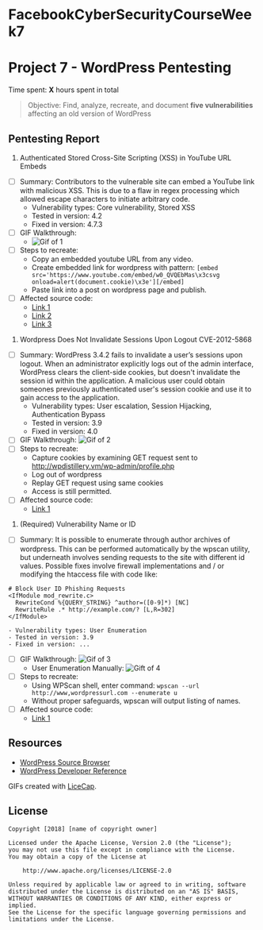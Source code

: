 # FacebookCyberSecurityCourseWeek7

# Project 7 - WordPress Pentesting

Time spent: **X** hours spent in total

> Objective: Find, analyze, recreate, and document **five vulnerabilities** affecting an old version of WordPress

## Pentesting Report

1.  Authenticated Stored Cross-Site Scripting (XSS) in YouTube URL Embeds
  - [ ] Summary: Contributors to the vulnerable site can embed a YouTube link with malicious XSS. This is due to a flaw in regex processing which allowed escape characters to initiate arbitrary code.
    - Vulnerability types: Core vulnerability, Stored XSS
    - Tested in version: 4.2
    - Fixed in version: 4.7.3
  - [ ] GIF Walkthrough:
    - ![Gif of 1](https://media.giphy.com/media/w8ZcgIokWUkAmTG9Lq/giphy.gif)
  - [ ] Steps to recreate: 
    - Copy an embedded youtube URL from any video.
    - Create embedded link for wordpress with pattern: ``` [embed src='https://www.youtube.com/embed/w0_QVQEbMas\x3csvg onload=alert(document.cookie)\x3e'][/embed] ```
    - Paste link into a post on wordpress page and publish.
  - [ ] Affected source code:
    - [Link 1](https://core.trac.wordpress.org/browser/tags/4.9/src/wp-includes/embed.php#L227)
    - [Link 2](https://core.trac.wordpress.org/browser/tags/4.9/src/wp-includes/kses.php#L526)
    - [Link 3](https://core.trac.wordpress.org/browser/tags/4.9/src/wp-includes/class-wp-embed.php#L387)
    
1. Wordpress Does Not Invalidate Sessions Upon Logout CVE-2012-5868
  - [ ] Summary: WordPress 3.4.2 fails to invalidate a user’s sessions upon logout. When an administrator explicitly logs out of the admin interface, WordPress clears the client-side cookies, but doesn't invalidate the session id within the application. A malicious user could obtain someones previously authenticated user's session cookie and use it to gain access to the application.
    - Vulnerability types: User escalation, Session Hijacking, Authentication Bypass
    - Tested in version: 3.9
    - Fixed in version: 4.0
  - [ ] GIF Walkthrough: ![Gif of 2](https://media.giphy.com/media/RkDSrcJj3h6ZdCph5z/giphy.gif)
  - [ ] Steps to recreate: 
    - Capture cookies by examining GET request sent to http://wpdistillery.vm/wp-admin/profile.php
    - Log out of wordpress
    - Replay GET request using same cookies
    - Access is still permitted.
  - [ ] Affected source code:
    - [Link 1](https://core.trac.wordpress.org/browser/tags/4.9/src/wp-includes/class-wp-session-tokens.php#L48)
1. (Required) Vulnerability Name or ID
  - [ ] Summary: It is possible to enumerate through author archives of wordpress. This can be performed automatically by the wpscan utility, but underneath involves sending requests to the site with different id values. Possible fixes involve firewall implementations and / or modifying the htaccess file with code like:
  ```
  # Block User ID Phishing Requests
<IfModule mod_rewrite.c>
	RewriteCond %{QUERY_STRING} ^author=([0-9]*) [NC]
	RewriteRule .* http://example.com/? [L,R=302]
</IfModule>
```
    - Vulnerability types: User Enumeration
    - Tested in version: 3.9
    - Fixed in version: ...
  - [ ] GIF Walkthrough: ![Gif of 3](https://media.giphy.com/media/mMEwgIz3SFq2wTE2PC/giphy.gif)
    - User Enumeration Manually: ![Gift of 4](https://media.giphy.com/media/4Z1OECCGHcfTk1Ds96/giphy.gif)
  - [ ] Steps to recreate: 
    - Using WPScan shell, enter command: ``` wpscan --url http://www,wordpressurl.com --enumerate u ```
    - Without proper safeguards, wpscan will output listing of names.
  - [ ] Affected source code:
    - [Link 1](https://core.trac.wordpress.org/browser/tags/4.9/src/wp-includes/author-template.php#L401)

## Resources

- [WordPress Source Browser](https://core.trac.wordpress.org/browser/)
- [WordPress Developer Reference](https://developer.wordpress.org/reference/)

GIFs created with [LiceCap](http://www.cockos.com/licecap/).

## License

    Copyright [2018] [name of copyright owner]

    Licensed under the Apache License, Version 2.0 (the "License");
    you may not use this file except in compliance with the License.
    You may obtain a copy of the License at

        http://www.apache.org/licenses/LICENSE-2.0

    Unless required by applicable law or agreed to in writing, software
    distributed under the License is distributed on an "AS IS" BASIS,
    WITHOUT WARRANTIES OR CONDITIONS OF ANY KIND, either express or implied.
    See the License for the specific language governing permissions and
    limitations under the License.
